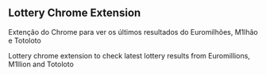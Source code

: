 ## Lottery Chrome Extension

Extenção do Chrome para ver os últimos resultados do Euromilhões, M1lhão e Totoloto 

Lottery chrome extension to check latest lottery results from Euromillions, M1llion and Totoloto